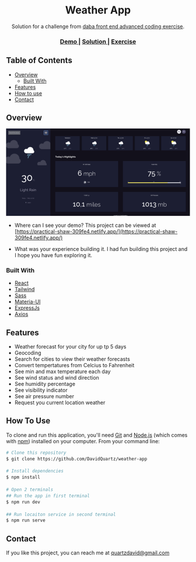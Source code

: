 <!-- Please update value in the {}  -->

<h1 align="center">Weather App</h1>

<div align="center">
   Solution for a challenge from  <a href="https://investondaba.notion.site/daba-Front-End-Advanced-Test-1-e75b281f295e4457acac147d70312ee2" target="_blank">daba front end advanced coding exercise</a>.
</div>

<div align="center">
  <h3>
    <a href="https://practical-shaw-309fe4.netlify.app/">
      Demo
    </a>
    <span> | </span>
    <a href="https://github.com/DavidQuartz/weather-app">
      Solution
    </a>
    <span> | </span>
    <a href="https://investondaba.notion.site/daba-Front-End-Advanced-Test-1-e75b281f295e4457acac147d70312ee2">
      Exercise
    </a>
  </h3>
</div>

<!-- TABLE OF CONTENTS -->

## Table of Contents

- [Overview](#overview)
  - [Built With](#built-with)
- [Features](#features)
- [How to use](#how-to-use)
- [Contact](#contact)

<!-- OVERVIEW -->

## Overview

![screenshot](./src/assets/screenshot.png)

- Where can I see your demo?
  This project can be viewed at [https://practical-shaw-309fe4.netlify.app/](https://practical-shaw-309fe4.netlify.app/)

- What was your experience building it.
  I had fun building this project and I hope you have fun exploring it.

### Built With

- [React](https://reactjs.org/)
- [Tailwind](https://tailwindcss.com/)
- [Sass](https://sass-lang.com/)
- [Materia-UI](https://mui.com/)
- [ExpressJs](https://expressjs.com)
- [Axios](https://axios-http.com)

## Features

- Weather forecast for your city for up tp 5 days
- Geocoding
- Search for cities to view their weather forecasts
- Convert tempertatures from Celcius to Fahrenheit
- See min and max temperature each day
- See wind status and wind direction
- See humidity percentage
- See visibility indicator
- See air pressure number
- Request you current location weather

## How To Use

To clone and run this application, you'll need [Git](https://git-scm.com) and [Node.js](https://nodejs.org/en/download/) (which comes with [npm](http://npmjs.com)) installed on your computer. From your command line:

```bash
# Clone this repository
$ git clone https://github.com/DavidQuartz/weather-app

# Install dependencies
$ npm install

# Open 2 terminals
## Run the app in first terminal
$ npm run dev

## Run locaiton service in second terminal
$ npm run serve
```

## Contact

If you like this project, you can reach me at [quartzdavid@gmail.com](mailto:quartzdavid@gmail.com)
